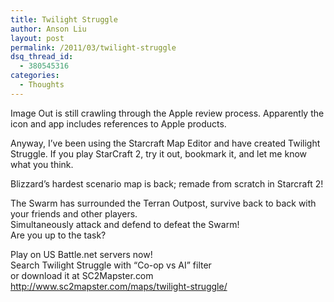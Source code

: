 ```yaml
---
title: Twilight Struggle
author: Anson Liu
layout: post
permalink: /2011/03/twilight-struggle
dsq_thread_id:
  - 380545316
categories:
  - Thoughts
---
```

Image Out is still crawling through the Apple review process. Apparently the icon and app includes references to Apple products.

Anyway, I&#8217;ve been using the Starcraft Map Editor and have created Twilight Struggle. If you play StarCraft 2, try it out, bookmark it, and let me know what you think.

<div id="watch-description-text">
  <p id="eow-description">
    Blizzard&#8217;s hardest scenario map is back; remade from scratch in Starcraft 2!
  </p>
  
  <p>
    The Swarm has surrounded the Terran Outpost, survive back to back with your friends and other players.<br /> Simultaneously attack and defend to defeat the Swarm!<br /> Are you up to the task?
  </p>
  
  <p style="text-align: center;">
  </p>
  
  <p>
    Play on US Battle.net servers now!<br /> Search Twilight Struggle with &#8220;Co-op vs AI&#8221; filter<br /> or download it at SC2Mapster.com<br /> <a title="http://www.sc2mapster.com/maps/twilight-struggle/" dir="ltr" rel="nofollow" href="http://www.sc2mapster.com/maps/twilight-struggle/" target="_blank">http://www.sc2mapster.com/maps/twilight-struggle/</a>
  </p>
</div>